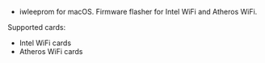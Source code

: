 * iwleeprom for macOS.
  Firmware flasher for Intel WiFi and Atheros WiFi.

Supported cards:
- Intel WiFi cards
- Atheros WiFi cards
